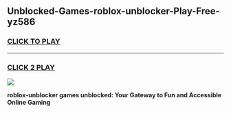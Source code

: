 
## Unblocked-Games-roblox-unblocker-Play-Free-yz586
<h3>
<a href="https://premium76.site?title=roblox-unblocker&ref=18A1">CLICK TO PLAY</a></h3>
<hr>

<h3>
<a href="https://premium76.site?title=roblox-unblocker&ref=18A1">CLICK 2 PLAY</a>
  
</h3>

<a href="https://premium76.site?title=roblox-unblocker&ref=18A1"><img src="https://clearcache.store/games.png"></a>


**roblox-unblocker games unblocked: Your Gateway to Fun and Accessible Online Gaming**
